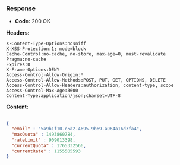 ### Response

* **Code:** 200 OK

**Headers:**

`X-Content-Type-Options:nosniff`  
`X-XSS-Protection:1; mode=block`  
`Cache-Control:no-cache, no-store, max-age=0, must-revalidate`  
`Pragma:no-cache`  
`Expires:0`  
`X-Frame-Options:DENY`  
`Access-Control-Allow-Origin:*`  
`Access-Control-Allow-Methods:POST, PUT, GET, OPTIONS, DELETE`  
`Access-Control-Allow-Headers:authorization, content-type, scope`  
`Access-Control-Max-Age:3600`  
`Content-Type:application/json;charset=UTF-8`  

**Content:**

```json
    
{
  "email" : "5a9b1f10-c5a2-4695-9b69-a964a16d3fa4",
  "maxQuota" : 1493860784,
  "rateLimit" : 909013398,
  "currentQuota" : 1765332566,
  "currentRate" : 1155505593
}
```
